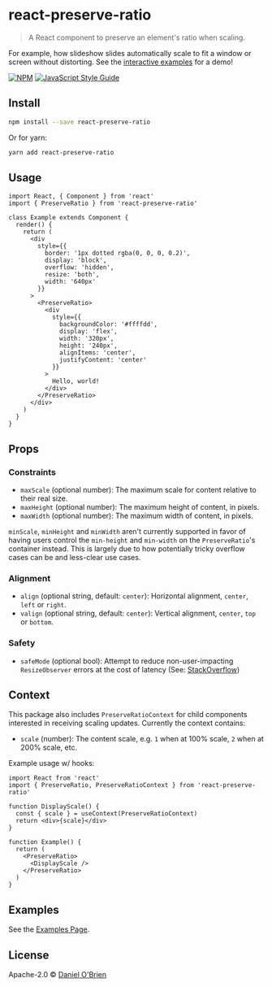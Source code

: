 # react-preserve-ratio

> A React component to preserve an element's ratio when scaling.

For example, how slideshow slides automatically scale to fit a window or screen without distorting. See the [interactive examples](https://dobs.github.io/react-preserve-ratio/) for a demo!

[![NPM](https://img.shields.io/npm/v/react-preserve-ratio.svg)](https://www.npmjs.com/package/react-preserve-ratio) [![JavaScript Style Guide](https://img.shields.io/badge/code_style-standard-brightgreen.svg)](https://standardjs.com)

## Install

```bash
npm install --save react-preserve-ratio
```

Or for yarn:

```bash
yarn add react-preserve-ratio
```

## Usage

```tsx
import React, { Component } from 'react'
import { PreserveRatio } from 'react-preserve-ratio'

class Example extends Component {
  render() {
    return (
      <div
        style={{
          border: '1px dotted rgba(0, 0, 0, 0.2)',
          display: 'block',
          overflow: 'hidden',
          resize: 'both',
          width: '640px'
        }}
      >
        <PreserveRatio>
          <div
            style={{
              backgroundColor: '#ffffdd',
              display: 'flex',
              width: '320px',
              height: '240px',
              alignItems: 'center',
              justifyContent: 'center'
            }}
          >
            Hello, world!
          </div>
        </PreserveRatio>
      </div>
    )
  }
}
```

## Props

### Constraints

- `maxScale` (optional number): The maximum scale for content relative to their real size.
- `maxHeight` (optional number): The maximum height of content, in pixels.
- `maxWidth` (optional number): The maximum width of content, in pixels.

`minScale`, `minHeight` and `minWidth` aren't currently supported in favor of having users control the `min-height` and `min-width` on the `PreserveRatio`'s container instead. This is largely due to how potentially tricky overflow cases can be and less-clear use cases.

### Alignment

- `align` (optional string, default: `center`): Horizontal alignment, `center`, `left` or `right`.
- `valign` (optional string, default: `center`): Vertical alignment, `center`, `top` or `bottom`.

### Safety

- `safeMode` (optional bool): Attempt to reduce non-user-impacting `ResizeObserver` errors at the cost of latency (See: [StackOverflow](https://stackoverflow.com/questions/49384120/resizeobserver-loop-limit-exceeded))

## Context

This package also includes `PreserveRatioContext` for child components interested in receiving scaling updates. Currently the context contains:

- `scale` (number): The content scale, e.g. `1` when at 100% scale, `2` when at 200% scale, etc.

Example usage w/ hooks:

```tsx
import React from 'react'
import { PreserveRatio, PreserveRatioContext } from 'react-preserve-ratio'

function DisplayScale() {
  const { scale } = useContext(PreserveRatioContext)
  return <div>{scale}</div>
}

function Example() {
  return (
    <PreserveRatio>
      <DisplayScale />
    </PreserveRatio>
  )
}
```

## Examples

See the [Examples Page](https://dobs.github.io/react-preserve-ratio/).

## License

Apache-2.0 © [Daniel O'Brien](https://github.com/dobs)
